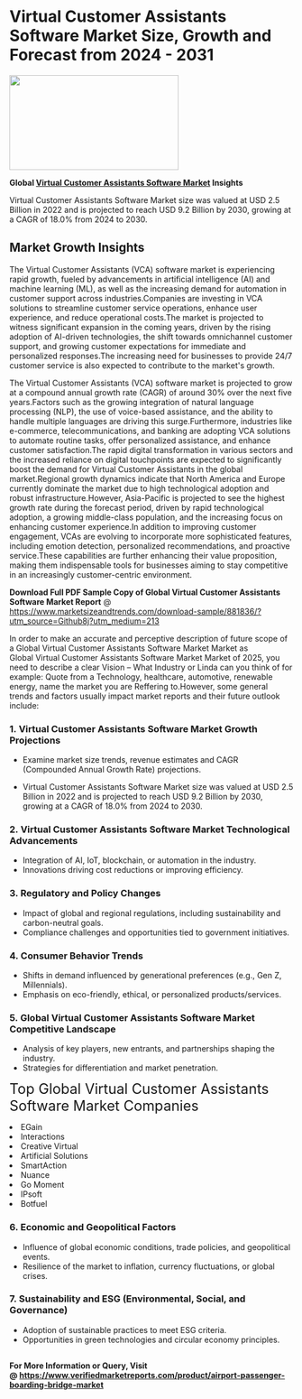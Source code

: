 <H1>Virtual Customer Assistants Software Market Size, Growth and Forecast from 2024 - 2031</H1><img class="aligncenter size-medium wp-image-584254" src="https://thirdeyenews.in/wp-content/uploads/2024/09/Global-Market-Research-300x168.jpeg" alt="" width="300" height="168" /><p><strong>Global&nbsp;<a href="https://www.marketsizeandtrends.com/download-sample/881836/?utm_source=Github8j?utm_medium=213">Virtual Customer Assistants Software Market</a> Insights</strong></p><p>Virtual Customer Assistants Software Market size was valued at USD 2.5 Billion in 2022 and is projected to reach USD 9.2 Billion by 2030, growing at a CAGR of 18.0% from 2024 to 2030.</p><p><h2>Market Growth Insights</h2> <p>The Virtual Customer Assistants (VCA) software market is experiencing rapid growth, fueled by advancements in artificial intelligence (AI) and machine learning (ML), as well as the increasing demand for automation in customer support across industries.Companies are investing in VCA solutions to streamline customer service operations, enhance user experience, and reduce operational costs.The market is projected to witness significant expansion in the coming years, driven by the rising adoption of AI-driven technologies, the shift towards omnichannel customer support, and growing customer expectations for immediate and personalized responses.The increasing need for businesses to provide 24/7 customer service is also expected to contribute to the market's growth.</p> <p>The Virtual Customer Assistants (VCA) software market is projected to grow at a compound annual growth rate (CAGR) of around 30% over the next five years.Factors such as the growing integration of natural language processing (NLP), the use of voice-based assistance, and the ability to handle multiple languages are driving this surge.Furthermore, industries like e-commerce, telecommunications, and banking are adopting VCA solutions to automate routine tasks, offer personalized assistance, and enhance customer satisfaction.The rapid digital transformation in various sectors and the increased reliance on digital touchpoints are expected to significantly boost the demand for Virtual Customer Assistants in the global market.Regional growth dynamics indicate that North America and Europe currently dominate the market due to high technological adoption and robust infrastructure.However, Asia-Pacific is projected to see the highest growth rate during the forecast period, driven by rapid technological adoption, a growing middle-class population, and the increasing focus on enhancing customer experience.In addition to improving customer engagement, VCAs are evolving to incorporate more sophisticated features, including emotion detection, personalized recommendations, and proactive service.These capabilities are further enhancing their value proposition, making them indispensable tools for businesses aiming to stay competitive in an increasingly customer-centric environment.</p> <p><span class=""><strong>Download Full PDF Sample Copy of Global Virtual Customer Assistants Software Market Report</strong> @ <a href="https://www.marketsizeandtrends.com/download-sample/881836/?utm_source=Github8j?utm_medium=213" target="_blank">https://www.marketsizeandtrends.com/download-sample/881836/?utm_source=Github8j?utm_medium=213</a></span></p><p>In order to make an accurate and perceptive description of future scope of a Global&nbsp;Virtual Customer Assistants Software Market Market as Global&nbsp;Virtual Customer Assistants Software Market Market of 2025, you need to describe a clear Vision &ndash; What Industry or Linda can you think of for example: Quote from a Technology, healthcare, automotive, renewable energy, name the market you are Reffering to.However, some general trends and factors usually impact market reports and their future outlook include:</p><h3>1.&nbsp;<strong>Virtual Customer Assistants Software Market Growth Projections</strong></h3><ul><li>Examine market size trends, revenue estimates and CAGR (Compounded Annual Growth Rate) projections.</li><li><p>Virtual Customer Assistants Software Market size was valued at USD 2.5 Billion in 2022 and is projected to reach USD 9.2 Billion by 2030, growing at a CAGR of 18.0% from 2024 to 2030.</p></li></ul><h3>2.&nbsp;<strong>Virtual Customer Assistants Software Market Technological Advancements</strong></h3><ul><li>Integration of AI, IoT, blockchain, or automation in the industry.</li><li>Innovations driving cost reductions or improving efficiency.</li></ul><h3>3.&nbsp;<strong>Regulatory and Policy Changes</strong></h3><ul><li>Impact of global and regional regulations, including sustainability and carbon-neutral goals.</li><li>Compliance challenges and opportunities tied to government initiatives.</li></ul><h3>4.&nbsp;<strong>Consumer Behavior Trends</strong></h3><ul><li>Shifts in demand influenced by generational preferences (e.g., Gen Z, Millennials).</li><li>Emphasis on eco-friendly, ethical, or personalized products/services.</li></ul><h3>5.&nbsp;<strong>Global Virtual Customer Assistants Software Market Competitive Landscape</strong></h3><ul><li>Analysis of key players, new entrants, and partnerships shaping the industry.</li><li>Strategies for differentiation and market penetration.</li></ul><p data-pm-slice="1 1 []"><span style="color: inherit; font-family: inherit; font-size: 25px;">Top Global Virtual Customer Assistants Software Market Companies</span></p><div class="" data-test-id=""><p><li>EGain</li><li> Interactions</li><li> Creative Virtual</li><li> Artificial Solutions</li><li> SmartAction</li><li> Nuance</li><li> Go Moment</li><li> IPsoft</li><li> Botfuel</li></p></div><h3>6.&nbsp;<strong>Economic and Geopolitical Factors</strong></h3><ul><li>Influence of global economic conditions, trade policies, and geopolitical events.</li><li>Resilience of the market to inflation, currency fluctuations, or global crises.</li></ul><h3>7.&nbsp;<strong>Sustainability and ESG (Environmental, Social, and Governance)</strong></h3><ul><li>Adoption of sustainable practices to meet ESG criteria.</li><li>Opportunities in green technologies and circular economy principles.</li></ul><h2><strong style="font-size: 14px;">For More Information or Query, Visit @&nbsp;</strong><a style="background-color: #ffffff; font-size: 14px;" href="https://www.marketsizeandtrends.com/report/virtual-customer-assistants-software-market/" target="_blank">https://www.verifiedmarketreports.com/product/airport-passenger-boarding-bridge-market</a></h2>